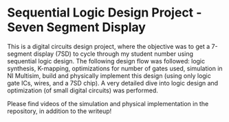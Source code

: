# Sequential Logic Design Project - Seven Segment Display

This is a digital circuits design project, where the objective was to get a 7-segment display (7SD) to cycle through my student number using sequential logic design. The following design flow was followed: logic synthesis, K-mapping, optimizations for number of gates used, simulation in NI Multisim, build and physically implement this design (using only logic gate ICs, wires, and a 7SD chip). A very detailed dive into logic design and optimization (of small digital circuits) was performed.

Please find videos of the simulation and physical implementation in the repository, in addition to the writeup!
